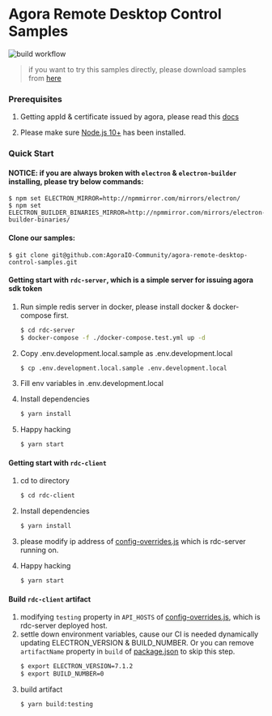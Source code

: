 Agora Remote Desktop Control Samples
===================================

![build workflow](https://github.com/AgoraIO-Community/agora-remote-desktop-control-samples/actions/workflows/build.yml/badge.svg)


> if you want to try this samples directly, please download samples from [here](https://github.com/AgoraIO-Community/agora-remote-desktop-control-samples/releases)
### Prerequisites

1. Getting appId & certificate issued by agora, please read this [docs](https://docs.agora.io/en/Agora%20Platform/token#get-an-app-id)

2. Please make sure [Node.js 10+](https://nodejs.org/) has been installed.

### Quick Start


#### NOTICE: if you are always broken with `electron` & `electron-builder` installing, please try below commands:
```
$ npm set ELECTRON_MIRROR=http://npmmirror.com/mirrors/electron/
$ npm set ELECTRON_BUILDER_BINARIES_MIRROR=http://npmmirror.com/mirrors/electron-builder-binaries/
```

#### Clone our samples:

```
$ git clone git@github.com:AgoraIO-Community/agora-remote-desktop-control-samples.git
```

#### Getting start with `rdc-server`, which is a simple server for issuing agora sdk token

1. Run simple redis server in docker, please install docker & docker-compose first.

   ```sh
   $ cd rdc-server
   $ docker-compose -f ./docker-compose.test.yml up -d
   ```

2. Copy .env.development.local.sample as .env.development.local
   ```sh
   $ cp .env.development.local.sample .env.development.local
   ```

3. Fill env variables in .env.development.local

4. Install dependencies
   ```sh
   $ yarn install
   ```
5. Happy hacking
   ```sh
   $ yarn start
   ```

#### Getting start with `rdc-client`
1. cd to directory
   ```sh
   $ cd rdc-client
   ```

2. Install dependencies
   ```sh
   $ yarn install
   ```
3. please modify ip address of [config-overrides.js](rdc-client/config-overrides.js) which is rdc-server running on.

4. Happy hacking
   ```sh
   $ yarn start
   ```

#### Build `rdc-client` artifact

1. modifying `testing` property in `API_HOSTS` of [config-overrides.js](rdc-client/config-overrides.js), which is rdc-server deployed host.
2. settle down environment variables, cause our CI is needed dynamically updating ELECTRON_VERSION & BUILD_NUMBER. Or you can remove `artifactName` property in `build` of [package.json](rdc-client/package.json) to skip this step. 
   ```sh
   $ export ELECTRON_VERSION=7.1.2
   $ export BUILD_NUMBER=0
   ```
3. build artifact
   ```sh
   $ yarn build:testing
   ```